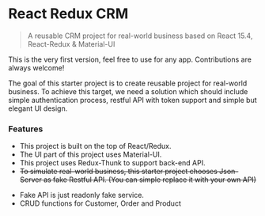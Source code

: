 # React Redux CRM

> A reusable CRM project for real-world business based on React 15.4, React-Redux & Material-UI

This is the very first version, feel free to use for any app. Contributions are always welcome!

The goal of this starter project is to create reusable project for real-world business. To achieve this target, we need a solution which should include simple authentication process, restful API with token support and simple but elegant UI design.

### Features

- This project is built on the top of React/Redux.
- The UI part of this project uses Material-UI.
- This project uses Redux-Thunk to support back-end API.
- ~~To simulate real-world business, this starter project chooses Json-Server as fake Restful API. (You can simple replace it with your own API)~~

* Fake API is just readonly fake service.
* CRUD functions for Customer, Order and Product


